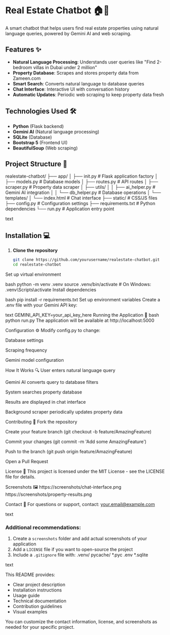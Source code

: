 # Real Estate Chatbot 🏠💬

A smart chatbot that helps users find real estate properties using natural language queries, powered by Gemini AI and web scraping.

## Features ✨

- **Natural Language Processing**: Understands user queries like "Find 2-bedroom villas in Dubai under 2 million"
- **Property Database**: Scrapes and stores property data from Zameen.com
- **Smart Search**: Converts natural language to database queries
- **Chat Interface**: Interactive UI with conversation history
- **Automatic Updates**: Periodic web scraping to keep property data fresh

## Technologies Used 🛠️

- **Python** (Flask backend)
- **Gemini AI** (Natural language processing)
- **SQLite** (Database)
- **Bootstrap 5** (Frontend UI)
- **BeautifulSoup** (Web scraping)

## Project Structure 📂

realestate-chatbot/
├── app/
│ ├── init.py # Flask application factory
│ ├── models.py # Database models
│ ├── routes.py # API routes
│ ├── scraper.py # Property data scraper
│ ├── utils/
│ │ ├── ai_helper.py # Gemini AI integration
│ │ └── db_helper.py # Database operations
│ └── templates/
│ └── index.html # Chat interface
├── static/ # CSS/JS files
├── config.py # Configuration settings
├── requirements.txt # Python dependencies
└── run.py # Application entry point

text

## Installation 💻

1. **Clone the repository**
   ```bash
   git clone https://github.com/yourusername/realestate-chatbot.git
   cd realestate-chatbot
Set up virtual environment

bash
python -m venv .venv
source .venv/bin/activate  # On Windows: .venv\Scripts\activate
Install dependencies

bash
pip install -r requirements.txt
Set up environment variables
Create a .env file with your Gemini API key:

text
GEMINI_API_KEY=your_api_key_here
Running the Application 🚀
bash
python run.py
The application will be available at http://localhost:5000

Configuration ⚙️
Modify config.py to change:

Database settings

Scraping frequency

Gemini model configuration

How It Works 🔍
User enters natural language query

Gemini AI converts query to database filters

System searches property database

Results are displayed in chat interface

Background scraper periodically updates property data

Contributing 🤝
Fork the repository

Create your feature branch (git checkout -b feature/AmazingFeature)

Commit your changes (git commit -m 'Add some AmazingFeature')

Push to the branch (git push origin feature/AmazingFeature)

Open a Pull Request

License 📜
This project is licensed under the MIT License - see the LICENSE file for details.

Screenshots 🖼️
https://screenshots/chat-interface.png
https://screenshots/property-results.png

Contact 📧
For questions or support, contact: your.email@example.com

text

### Additional recommendations:

1. Create a `screenshots` folder and add actual screenshots of your application
2. Add a `LICENSE` file if you want to open-source the project
3. Include a `.gitignore` file with:
.venv/
pycache/
*.pyc
.env
*.sqlite

text

This README provides:
- Clear project description
- Installation instructions
- Usage guide
- Technical documentation
- Contribution guidelines
- Visual examples

You can customize the contact information, license, and screenshots as needed for your specific project.
